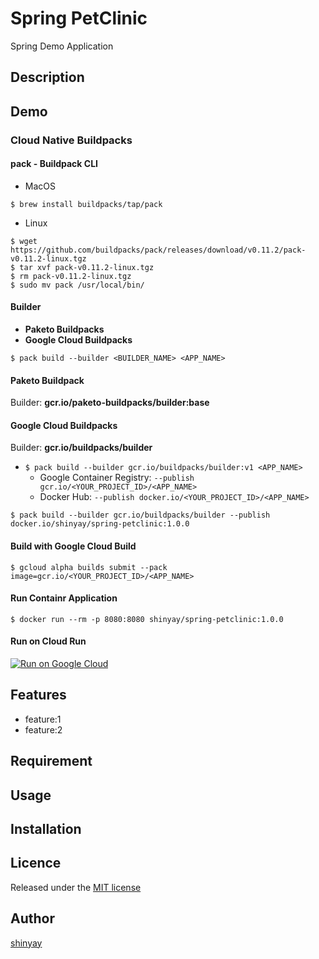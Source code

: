 # Spring PetClinic

Spring Demo Application

## Description

## Demo
### Cloud Native Buildpacks
#### pack - Buildpack CLI

- MacOS 
```
$ brew install buildpacks/tap/pack
```

- Linux
```
$ wget https://github.com/buildpacks/pack/releases/download/v0.11.2/pack-v0.11.2-linux.tgz
$ tar xvf pack-v0.11.2-linux.tgz
$ rm pack-v0.11.2-linux.tgz
$ sudo mv pack /usr/local/bin/
```

#### Builder

- **Paketo Buildpacks**
- **Google Cloud Buildpacks**

`$ pack build --builder <BUILDER_NAME> <APP_NAME>`

#### Paketo Buildpack

Builder: **gcr.io/paketo-buildpacks/builder:base**

#### Google Cloud Buildpacks

Builder: **gcr.io/buildpacks/builder**

- `$ pack build --builder gcr.io/buildpacks/builder:v1 <APP_NAME>`
  - Google Container Registry: `--publish gcr.io/<YOUR_PROJECT_ID>/<APP_NAME>`
  - Docker Hub: `--publish docker.io/<YOUR_PROJECT_ID>/<APP_NAME>`

```
$ pack build --builder gcr.io/buildpacks/builder --publish docker.io/shinyay/spring-petclinic:1.0.0
```

#### Build with Google Cloud Build

```
$ gcloud alpha builds submit --pack image=gcr.io/<YOUR_PROJECT_ID>/<APP_NAME>
```

#### Run Containr Application
```
$ docker run --rm -p 8080:8080 shinyay/spring-petclinic:1.0.0
```

#### Run on Cloud Run

[![Run on Google Cloud](https://deploy.cloud.run/button.svg)](https://deploy.cloud.run)

## Features

- feature:1
- feature:2

## Requirement

## Usage

## Installation

## Licence

Released under the [MIT license](https://gist.githubusercontent.com/shinyay/56e54ee4c0e22db8211e05e70a63247e/raw/34c6fdd50d54aa8e23560c296424aeb61599aa71/LICENSE)

## Author

[shinyay](https://github.com/shinyay)
